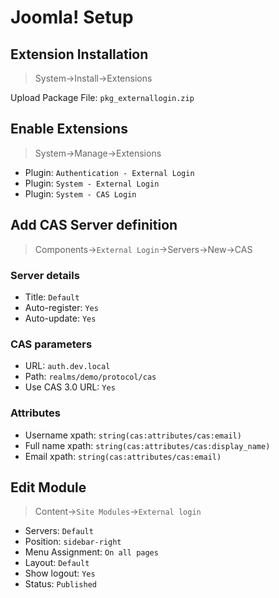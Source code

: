 # Joomla! Setup

## Extension Installation

> System->Install->Extensions

Upload Package File: `pkg_externallogin.zip`

## Enable Extensions

> System->Manage->Extensions

- Plugin: `Authentication - External Login`
- Plugin: `System - External Login`
- Plugin: `System - CAS Login`

## Add CAS Server definition

> Components->`External Login`->Servers->New->CAS

### Server details

- Title: `Default`
- Auto-register: `Yes`
- Auto-update: `Yes`

### CAS parameters

- URL: `auth.dev.local`
- Path: `realms/demo/protocol/cas`
- Use CAS 3.0 URL: `Yes`

### Attributes

- Username xpath: `string(cas:attributes/cas:email)`
- Full name xpath: `string(cas:attributes/cas:display_name)`
- Email xpath: `string(cas:attributes/cas:email)`

## Edit Module

> Content->`Site Modules`->`External login`

- Servers: `Default`
- Position: `sidebar-right`
- Menu Assignment: `On all pages`
- Layout: `Default`
- Show logout: `Yes`
- Status: `Published`
